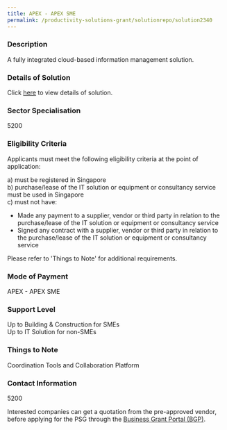 ```yaml
---
title: APEX - APEX SME
permalink: /productivity-solutions-grant/solutionrepo/solution2340
---
```


### Description

A fully integrated cloud-based information management solution.

### Details of Solution

Click <a href='SIACAD Pte Ltd' target='_blank' rel='noopener'>here</a> to view details of solution.

### Sector Specialisation

 5200 

### Eligibility Criteria

Applicants must meet the following eligibility criteria at the point of application:

a) must be registered in Singapore <br>
b) purchase/lease of the IT solution or equipment or consultancy service must be used in Singapore <br>
c) must not have:
- Made any payment to a supplier, vendor or third party in relation to the purchase/lease of the IT solution or equipment or consultancy service
- Signed any contract with a supplier, vendor or third party in relation to the purchase/lease of the IT solution or equipment or consultancy service

Please refer to 'Things to Note' for additional requirements.

### Mode of Payment
APEX - APEX SME

### Support Level
Up to Building & Construction for SMEs <br>
Up to IT Solution for non-SMEs

### Things to Note
Coordination Tools and Collaboration Platform

### Contact Information
5200

Interested companies can get a quotation from the pre-approved vendor, before applying for the PSG through the <a target='_blank' rel='noopener' href='https://www.businessgrants.gov.sg/'>Business Grant Portal (BGP)</a>.

